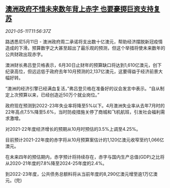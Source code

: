 <!--1620734463000-->
[澳洲政府不惜未来数年背上赤字 也要豪掷巨资支持复苏](https://cn.reuters.com/article/au-economy-recovery-budget-0511-idCNKBS2CS1DY)
------

<div><i>2021-05-11T11:56:37Z</i></div><p>路透悉尼5月11日 - 澳洲政府周二承诺将支出数十亿澳元，帮助经济摆脱新冠疫情造成的下滑。预算数字之大甚至超出了最乐观的预测，但这个举措将使未来数年的公共财政出现赤字。</p><p>澳洲财长弗吕登贝格表示，6月30日止财年的预算缺口将达到1,610亿澳元，创下纪录高位，但远远低于政府去年10月预测的2,137亿澳元，这要得益于经济前景大幅好转。</p><p>“澳洲的经济引擎已经满血复活，”弗吕登贝格在准备好的议会发言中表示。“自从制定上次预算以来，已经创造近50万个就业岗位。”</p><p>政府现在预测到2022-23年失业率将降至5%以下。4月澳洲失业率从去年7月时的22年高点7.5%降至5.6%，当时防疫措施关停了商城和飞机航班，引发社会福利需求激增。</p><p>对2021-22年度经济增长的预期从10月时预估的3.5%上调至4.25%。</p><p>目前预计2021-22年度的赤字将从10月预算案估计的1,120亿澳元收窄至约1,066亿澳元。</p><p>在未来四年的预估期内，赤字预计将持续存在，赤字与国内生产总值(GDP)之比将从2020-21年度的7.8%降至2024-25年度的2.4%。</p><p>到2022-23年度，公共债务总额料将从当前年度的8,290亿澳元增至逾1万亿澳元。(完)</p>
